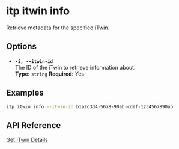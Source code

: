 # itp itwin info

Retrieve metadata for the specified iTwin.

## Options

- **`-i, --itwin-id`**  
  The ID of the iTwin to retrieve information about.  
  **Type:** `string` **Required:** Yes

## Examples

```bash
itp itwin info --itwin-id b1a2c3d4-5678-90ab-cdef-1234567890ab
```

## API Reference

[Get iTwin Details](https://developer.bentley.com/apis/itwins/operations/get-itwin/)
